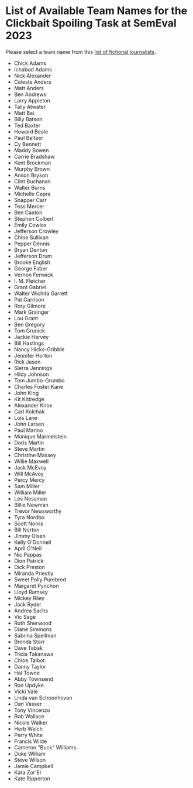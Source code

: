 # List of Available Team Names for the Clickbait Spoiling Task at SemEval 2023

Please select a team name from this [list of fictional journalists](https://en.wikipedia.org/wiki/List_of_fictional_journalists).

- Chick Adams
- Ichabod Adams
- Nick Alexander
- Celeste Anders
- Matt Anders
- Ben Andrews
- Larry Appleton
- Tally Atwater
- Matt Bai
- Billy Batson
- Ted Baxter
- Howard Beale
- Paul Beltzer
- Cy Bennett
- Maddy Bowen
- Carrie Bradshaw
- Kent Brockman
- Murphy Brown
- Anson Bryson
- Clint Buchanan
- Walter Burns
- Michelle Capra
- Snapper Carr
- Tess Mercer
- Ben Caxton
- Stephen Colbert
- Emily Cowles
- Jefferson Crowley
- Chloe Sullivan
- Pepper Dennis
- Bryan Denton
- Jefferson Drum
- Brooke English
- George Faber
- Vernon Fenwick
- I. M. Fletcher
- Grant Gabriel
- Walter Wichita Garrett
- Pat Garrison
- Rory Gilmore
- Mark Grainger
- Lou Grant
- Ben Gregory
- Tom Grunick
- Jackie Harvey
- Bill Hastings
- Nancy Hicks-Gribble
- Jennifer Horton
- Rick Jason
- Sierra Jennings
- Hildy Johnson
- Tom Jumbo-Grumbo
- Charles Foster Kane
- John King
- Kit Kittredge
- Alexander Knox
- Carl Kolchak
- Lois Lane
- John Larsen
- Paul Marino
- Monique Marmelstein
- Doris Martin
- Steve Martin
- Christine Massey
- Willie Maxwell
- Jack McEvoy
- Will McAvoy
- Percy Mercy
- Sam Miller
- William Miller
- Les Nessman
- Billie Newman
- Trevor Newsworthy
- Tyra Nordbo
- Scott Norris
- Bill Norton
- Jimmy Olsen
- Kelly O'Donnell
- April O'Neil
- Nic Pappas
- Dion Patrick
- Dick Preston
- Miranda Priestly
- Sweet Polly Purebred
- Margaret Pynchon
- Lloyd Ramsey
- Mickey Riley
- Jack Ryder
- Andrea Sachs
- Vic Sage
- Ruth Sherwood
- Diane Simmons
- Sabrina Spellman
- Brenda Starr
- Dave Tabak
- Tricia Takanawa
- Chloe Talbot
- Danny Taylor
- Hal Towne
- Abby Townsend
- Ron Updyke
- Vicki Vale
- Linda van Schoonhoven
- Dan Vasser
- Tony Vincenzo
- Bob Wallace
- Nicole Walker
- Herb Welch
- Perry White
- Francis Wilde
- Cameron "Buck" Williams
- Duke William
- Steve Wilson
- Jamie Campbell
- Kara Zor'El 
- Kate Ripperton
